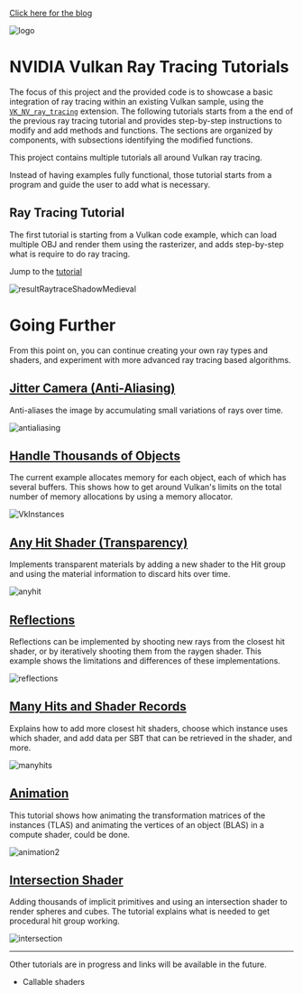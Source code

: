 ﻿[Click here for the blog](https://nvpro-samples.github.io/)

![logo](http://nvidianews.nvidia.com/_ir/219/20157/NV_Designworks_logo_horizontal_greenblack.png)

# NVIDIA Vulkan Ray Tracing Tutorials

The focus of this project and the provided code is to showcase a basic integration of
ray tracing within an existing Vulkan sample, using the
[`VK_NV_ray_tracing`](https://www.khronos.org/registry/vulkan/specs/1.1-extensions/html/vkspec.html#VK_NV_ray_tracing) extension.
The following tutorials starts from a the end of the previous ray tracing tutorial and provides step-by-step instructions to modify and add methods and functions.
The sections are organized by components, with subsections identifying the modified functions.

This project contains multiple tutorials all around Vulkan ray tracing.

Instead of having examples fully functional, those tutorial starts from a program and guide the user to add what is necessary.

## Ray Tracing Tutorial

The first tutorial is starting from a Vulkan code example, which can load multiple OBJ and render them using the rasterizer, and adds step-by-step what is require to do ray tracing.

Jump to the [tutorial](ray_tracing__simple)

![resultRaytraceShadowMedieval](ray_tracing__simple/images/resultRaytraceShadowMedieval.png)

# Going Further

From this point on, you can continue creating your own ray types and shaders, and experiment with more advanced ray tracing based algorithms.

## [Jitter Camera (Anti-Aliasing)](ray_tracing_jitter_cam)

Anti-aliases the image by accumulating small variations of rays over time.

![antialiasing](ray_tracing_jitter_cam/images/antialiasing.png)

## [Handle Thousands of Objects](ray_tracing_instances)

The current example allocates memory for each object, each of which has several buffers.
This shows how to get around Vulkan's limits on the total number of memory allocations by using a memory allocator.

![VkInstances](ray_tracing_instances/images/VkInstances.png)

## [Any Hit Shader (Transparency)](ray_tracing_anyhit)

Implements transparent materials by adding a new shader to the Hit group and using the material
information to discard hits over time.

![anyhit](ray_tracing_anyhit/images/anyhit.png)

## [Reflections](ray_tracing_reflections)

Reflections can be implemented by shooting new rays from the closest hit shader, or by iteratively shooting them from the raygen shader. This example shows the limitations and differences of these implementations.

![reflections](ray_tracing_reflections/images/reflections.png)

## [Many Hits and Shader Records](ray_tracing_manyhits)

Explains how to add more closest hit shaders, choose which instance uses which shader, and add data per SBT that can be retrieved in the shader, and more.

![manyhits](ray_tracing_manyhits/images/manyhits.png)

## [Animation](ray_tracing_animation)

This tutorial shows how animating the transformation matrices of the instances (TLAS) and animating the vertices of an object (BLAS) in a compute shader, could be done.

![animation2](ray_tracing_animation/images/animation2.gif)

## [Intersection Shader](ray_tracing_intersection)

Adding thousands of implicit primitives and using an intersection shader to render spheres and cubes. The tutorial explains what is needed to get procedural hit group working.

![intersection](ray_tracing_intersection/images/ray_tracing_intersection.png)


----

Other tutorials are in progress and links will be available in the future.

* Callable shaders
